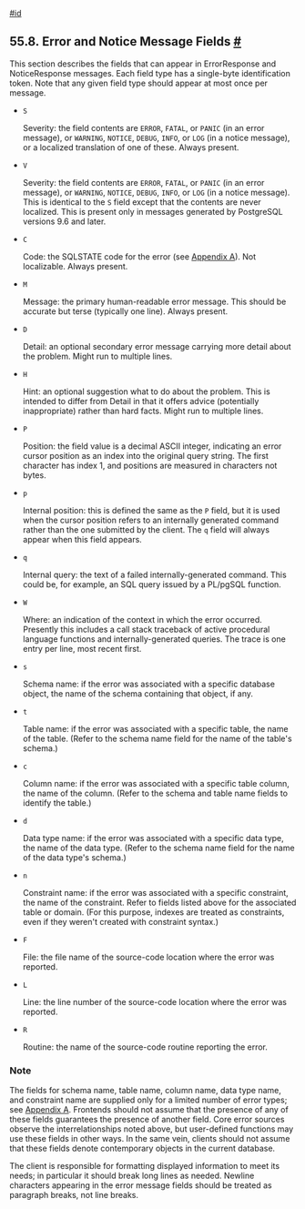 [#id](#PROTOCOL-ERROR-FIELDS)

## 55.8. Error and Notice Message Fields [#](#PROTOCOL-ERROR-FIELDS)

This section describes the fields that can appear in ErrorResponse and NoticeResponse messages. Each field type has a single-byte identification token. Note that any given field type should appear at most once per message.

* `S`

  Severity: the field contents are `ERROR`, `FATAL`, or `PANIC` (in an error message), or `WARNING`, `NOTICE`, `DEBUG`, `INFO`, or `LOG` (in a notice message), or a localized translation of one of these. Always present.

* `V`

  Severity: the field contents are `ERROR`, `FATAL`, or `PANIC` (in an error message), or `WARNING`, `NOTICE`, `DEBUG`, `INFO`, or `LOG` (in a notice message). This is identical to the `S` field except that the contents are never localized. This is present only in messages generated by PostgreSQL versions 9.6 and later.

* `C`

  Code: the SQLSTATE code for the error (see [Appendix A](errcodes-appendix)). Not localizable. Always present.

* `M`

  Message: the primary human-readable error message. This should be accurate but terse (typically one line). Always present.

* `D`

  Detail: an optional secondary error message carrying more detail about the problem. Might run to multiple lines.

* `H`

  Hint: an optional suggestion what to do about the problem. This is intended to differ from Detail in that it offers advice (potentially inappropriate) rather than hard facts. Might run to multiple lines.

* `P`

  Position: the field value is a decimal ASCII integer, indicating an error cursor position as an index into the original query string. The first character has index 1, and positions are measured in characters not bytes.

* `p`

  Internal position: this is defined the same as the `P` field, but it is used when the cursor position refers to an internally generated command rather than the one submitted by the client. The `q` field will always appear when this field appears.

* `q`

  Internal query: the text of a failed internally-generated command. This could be, for example, an SQL query issued by a PL/pgSQL function.

* `W`

  Where: an indication of the context in which the error occurred. Presently this includes a call stack traceback of active procedural language functions and internally-generated queries. The trace is one entry per line, most recent first.

* `s`

  Schema name: if the error was associated with a specific database object, the name of the schema containing that object, if any.

* `t`

  Table name: if the error was associated with a specific table, the name of the table. (Refer to the schema name field for the name of the table's schema.)

* `c`

  Column name: if the error was associated with a specific table column, the name of the column. (Refer to the schema and table name fields to identify the table.)

* `d`

  Data type name: if the error was associated with a specific data type, the name of the data type. (Refer to the schema name field for the name of the data type's schema.)

* `n`

  Constraint name: if the error was associated with a specific constraint, the name of the constraint. Refer to fields listed above for the associated table or domain. (For this purpose, indexes are treated as constraints, even if they weren't created with constraint syntax.)

* `F`

  File: the file name of the source-code location where the error was reported.

* `L`

  Line: the line number of the source-code location where the error was reported.

* `R`

  Routine: the name of the source-code routine reporting the error.

### Note

The fields for schema name, table name, column name, data type name, and constraint name are supplied only for a limited number of error types; see [Appendix A](errcodes-appendix). Frontends should not assume that the presence of any of these fields guarantees the presence of another field. Core error sources observe the interrelationships noted above, but user-defined functions may use these fields in other ways. In the same vein, clients should not assume that these fields denote contemporary objects in the current database.

The client is responsible for formatting displayed information to meet its needs; in particular it should break long lines as needed. Newline characters appearing in the error message fields should be treated as paragraph breaks, not line breaks.